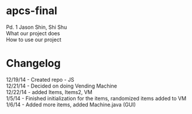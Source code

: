 apcs-final
==========

Pd. 1
Jason Shin, Shi Shu<br>
What our project does<br>
How to use our project

Changelog
==========

  12/19/14 - Created repo - JS<br>
  12/21/14 - Decided on doing Vending Machine<br>
  12/22/14 - added Items, Items2, VM<br>
  1/5/14 - Finished initialization for the items, randomized items added to VM<br>
  1/6/14 - Added more items, added Machine.java (GUI)<br>

